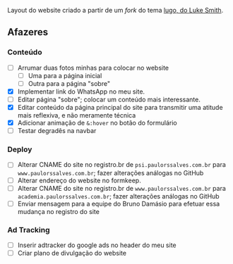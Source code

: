 Layout do website criado a partir de um _fork_ do tema [lugo, do Luke Smith](https://github.com/paulorssalves/lugo).

## Afazeres

### Conteúdo

- [ ] Arrumar duas fotos minhas para colocar no website
	- [ ] Uma para a página inicial
	- [ ] Outra para a página "sobre"
- [X] Implementar link do WhatsApp no meu site.
- [ ] Editar página "sobre"; colocar um conteúdo mais interessante.
- [X] Editar conteúdo da página principal do site para transmitir uma atitude mais reflexiva, e não meramente técnica
- [X] Adicionar animação de `&:hover` no botão do formulário
- [ ] Testar degradês na navbar

### Deploy

- [ ] Alterar CNAME do site no registro.br de `psi.paulorssalves.com.br` para `www.paulorssalves.com.br`; fazer alterações análogas no GitHub
- [ ] Alterar endereço do website no formkeep.
- [ ] Alterar CNAME do site no registro.br de `www.paulorssalves.com.br` para `academia.paulorssalves.com.br`; fazer alterações análogas no GitHub
- [ ] Enviar mensagem para a equipe do Bruno Damásio para efetuar essa mudança no registro do site 

### Ad Tracking

- [ ] Inserir adtracker do google ads no header do meu site
- [ ] Criar plano de divulgação do website
